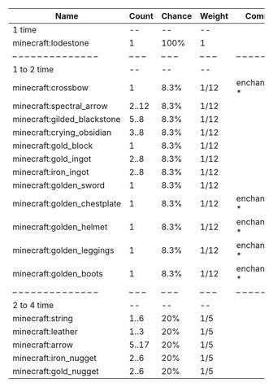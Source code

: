 | Name                        | Count | Chance | Weight | Comment         |
| --------------------------- | ----- | ------ | ------ | --------------- |
| 1 time                      |    -- |     -- |     -- |                 |
| minecraft:lodestone         |     1 |   100% |      1 |                 |
| – – – – – – – – – – – – – – | – – – | – – –  | – – –  | – – – – – – – – |
| 1 to 2 time                 |    -- |     -- |     -- |                 |
| minecraft:crossbow          |     1 |   8.3% |   1/12 | enchantments: * |
| minecraft:spectral_arrow    | 2..12 |   8.3% |   1/12 |                 |
| minecraft:gilded_blackstone |  5..8 |   8.3% |   1/12 |                 |
| minecraft:crying_obsidian   |  3..8 |   8.3% |   1/12 |                 |
| minecraft:gold_block        |     1 |   8.3% |   1/12 |                 |
| minecraft:gold_ingot        |  2..8 |   8.3% |   1/12 |                 |
| minecraft:iron_ingot        |  2..8 |   8.3% |   1/12 |                 |
| minecraft:golden_sword      |     1 |   8.3% |   1/12 |                 |
| minecraft:golden_chestplate |     1 |   8.3% |   1/12 | enchantments: * |
| minecraft:golden_helmet     |     1 |   8.3% |   1/12 | enchantments: * |
| minecraft:golden_leggings   |     1 |   8.3% |   1/12 | enchantments: * |
| minecraft:golden_boots      |     1 |   8.3% |   1/12 | enchantments: * |
| – – – – – – – – – – – – – – | – – – | – – –  | – – –  | – – – – – – – – |
| 2 to 4 time                 |    -- |     -- |     -- |                 |
| minecraft:string            |  1..6 |    20% |    1/5 |                 |
| minecraft:leather           |  1..3 |    20% |    1/5 |                 |
| minecraft:arrow             | 5..17 |    20% |    1/5 |                 |
| minecraft:iron_nugget       |  2..6 |    20% |    1/5 |                 |
| minecraft:gold_nugget       |  2..6 |    20% |    1/5 |                 |